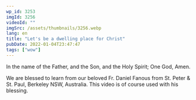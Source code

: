 ```yaml
---
wp_id: 3253
imgId: 3256
videoId: ""
imgSrc: /assets/thumbnails/3256.webp
lang: en
title: "Let's be a dwelling place for Christ"
pubDate: 2022-01-04T23:47:47
tags: ["wow"]
---
```


<p>In the name of the Father, and the Son, and the Holy Spirit; One God, Amen.</p>
<p>We are blessed to learn from our beloved Fr. Daniel Fanous from St. Peter &amp; St. Paul, Berkeley NSW, Australia. This video is of course used with his blessing.</p>
